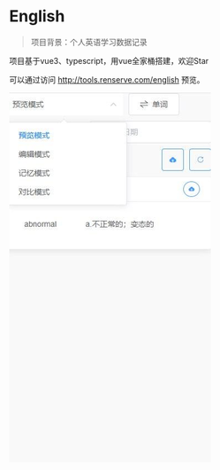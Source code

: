 # English

> 项目背景：个人英语学习数据记录

项目基于vue3、typescript，用vue全家桶搭建，欢迎Star

可以通过访问 http://tools.renserve.com/english 预览。

![](public/1.jpg)
